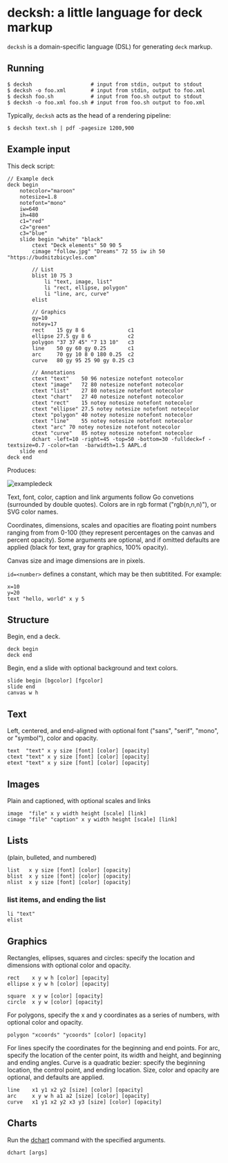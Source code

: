 # decksh: a little language for deck markup

```decksh``` is a domain-specific language (DSL) for generating ```deck``` markup.

## Running

	$ decksh                   # input from stdin, output to stdout
	$ decksh -o foo.xml        # input from stdin, output to foo.xml
	$ decksh foo.sh            # input from foo.sh output to stdout
	$ decksh -o foo.xml foo.sh # input from foo.sh output to foo.xml
	
Typically, ```decksh``` acts as the head of a rendering pipeline:

	$ decksh text.sh | pdf -pagesize 1200,900 

## Example input

This deck script:

	// Example deck
	deck begin
		notecolor="maroon"
		notesize=1.8
		notefont="mono"
		iw=640
		ih=480
		c1="red"
		c2="green"
		c3="blue"
		slide begin "white" "black"
			ctext "Deck elements" 50 90 5
			cimage "follow.jpg" "Dreams" 72 55 iw ih 50 "https://budnitzbicycles.com"

			// List
			blist 10 75 3
				li "text, image, list"
				li "rect, ellipse, polygon"
				li "line, arc, curve"
			elist

			// Graphics
			gy=10
			notey=17
			rect    15 gy 8 6              c1
			ellipse 27.5 gy 8 6            c2
			polygon "37 37 45" "7 13 10"   c3
			line    50 gy 60 gy 0.25       c1
			arc     70 gy 10 8 0 180 0.25  c2
			curve   80 gy 95 25 90 gy 0.25 c3

			// Annotations
			ctext "text"	50 96 notesize notefont notecolor
			ctext "image"	72 80 notesize notefont notecolor
			ctext "list"	27 80 notesize notefont notecolor
			ctext "chart"	27 40 notesize notefont notecolor
			ctext "rect"	15 notey notesize notefont notecolor
			ctext "ellipse"	27.5 notey notesize notefont notecolor
			ctext "polygon"	40 notey notesize notefont notecolor
			ctext "line"	55 notey notesize notefont notecolor
			ctext "arc"	70 notey notesize notefont notecolor
			ctext "curve"	85 notey notesize notefont notecolor
			dchart -left=10 -right=45 -top=50 -bottom=30 -fulldeck=f -textsize=0.7 -color=tan  -barwidth=1.5 AAPL.d  
		slide end
	deck end

	
Produces:

![exampledeck](exampledeck.png)
	
Text, font, color, caption and link arguments follow Go convetions (surrounded by double quotes).
Colors are in rgb format ("rgb(n,n,n)"), or SVG color names.

Coordinates, dimensions, scales and opacities are floating point numbers ranging from from 0-100 
(they represent percentages on the canvas and percent opacity).  Some arguments are optional, and 
if omitted defaults are applied (black for text, gray for graphics, 100% opacity).

Canvas size and image dimensions are in pixels.

```id=<number>``` defines a constant, which may be then subtitited. For example:

	x=10
	y=20
	text "hello, world" x y 5


## Structure

Begin, end a deck.

	deck begin
	deck end
	
Begin, end a slide with optional background and text colors.

	slide begin [bgcolor] [fgcolor]
	slide end
	canvas w h
	
## Text 

Left, centered, and end-aligned with optional font ("sans", "serif", "mono", or "symbol"), color and opacity.

	text  "text" x y size [font] [color] [opacity]
	ctext "text" x y size [font] [color] [opacity]
	etext "text" x y size [font] [color] [opacity]
	
## Images 

Plain and captioned, with optional scales and links

	image  "file" x y width height [scale] [link]
	cimage "file" "caption" x y width height [scale] [link]
	
## Lists 
(plain, bulleted, and numbered)
	
	list   x y size [font] [color] [opacity]
	blist  x y size [font] [color] [opacity]
	nlist  x y size [font] [color] [opacity]

### list items, and ending the list

	li "text"
	elist
	
## Graphics

Rectangles, ellipses, squares and circles: specify the location and dimensions with optional color and opacity.

	rect    x y w h [color] [opacity]
	ellipse x y w h [color] [opacity]

	square  x y w [color] [opacity]
	circle  x y w [color] [opacity]

For polygons, specify the x and y coordinates as a series of numbers, with optional color and opacity.
	
	polygon "xcoords" "ycoords" [color] [opacity]

For lines specify the coordinates for the beginning and end points. For arc, specify the location of the center point, its width and height, and beginning and ending angles.
Curve is a quadratic bezier: specify the beginning location, the control point, and ending location.  Size, color and opacity are optional, and defaults are applied.

	line    x1 y1 x2 y2 [size] [color] [opacity]
	arc     x y w h a1 a2 [size] [color] [opacity]
	curve   x1 y1 x2 y2 x3 y3 [size] [color] [opacity]

## Charts

Run the [dchart](https://github.com/ajstarks/deck/blob/master/cmd/dchart/README.md) command with the specified arguments.

	dchart [args]

